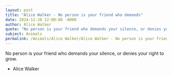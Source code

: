 ```yaml
---
layout: post
title: "Alice Walker - No person is your friend who demands"
date: 2024-12-28 12:00:00 -0000
author: Alice Walker
quote: "No person is your friend who demands your silence, or denies your right to grow."
subject: Animals
permalink: /Animals/Alice Walker/Alice Walker - No person is your friend who demands
---
```


No person is your friend who demands your silence, or denies your right to grow.

- Alice Walker
